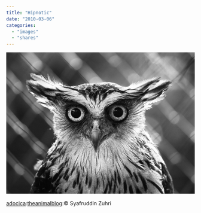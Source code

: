 ```yaml
---
title: "Hipnotic"
date: "2010-03-06"
categories: 
  - "images"
  - "shares"
---
```


![](images/tumblr_kxwizeY3Cu1qzya49o1_1280.jpg)

[adocica](http://adocica.tumblr.com/post/393530463/theanimalblog-hipnotic-c-syafruddin-zuhri):[theanimalblog](http://theanimalblog.tumblr.com/post/391388492/hipnotic-c-syafruddin-zuhri):© Syafruddin Zuhri
